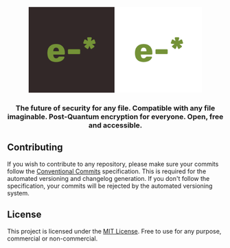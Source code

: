 
<div align="center">
    <img src="/assets/efiletypeslogo-dark.png#gh-light-mode-only" height="200">
    <img src="/assets/efiletypeslogo-white.png#gh-dark-mode-only" height="200">
</div>

<div align="center">
    <h3>The future of security for any file. Compatible with any file imaginable. Post-Quantum encryption for everyone. Open, free and accessible.</h1>
</div>



## Contributing
If you wish to contribute to any repository, please make sure your commits follow the [Conventional Commits](https://www.conventionalcommits.org/en/v1.0.0/) specification. This is required for the automated versioning and changelog generation. If you don't follow the specification, your commits will be rejected by the automated versioning system.

## License
This project is licensed under the [MIT License](LICENSE.md). Free to use for any purpose, commercial or non-commercial.

